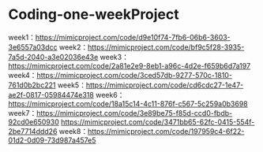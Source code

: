 # Coding-one-weekProject
week1：https://mimicproject.com/code/d9e10f74-7fb6-06b6-3603-3e6557a03dcc
week2：https://mimicproject.com/code/bf9c5f28-3935-7a5d-2040-a3e02036e43e
week3：https://mimicproject.com/code/2a81e2e9-8eb1-a96c-4d2e-f659b6d7a197
week4：https://mimicproject.com/code/3ced57db-9277-570c-1810-761d0b2bc221
week5：https://mimicproject.com/code/cd6cdc27-1e47-ae2f-0817-05984474e318
week6：https://mimicproject.com/code/18a15c14-4c11-876f-c567-5c259a0b3698
week7：https://mimicproject.com/code/3e89be75-f85d-ccd0-fbdb-92cd0e650930
       https://mimicproject.com/code/3471bb65-62fc-0415-554f-2be7714ddd26
week8：https://mimicproject.com/code/197959c4-6f22-01d2-0d09-73d987a457e5
